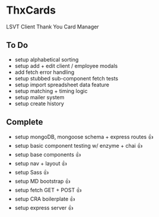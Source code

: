 # ThxCards
LSVT Client Thank You Card Manager

## To Do
* setup alphabetical sorting
* setup add + edit client / employee modals
* add fetch error handling
* setup stubbed sub-component fetch tests
* setup import spreadsheet data feature
* setup matching + timing logic
* setup mailer system
* setup create history

## Complete
* setup mongoDB, mongoose schema + express routes :+1:
* setup basic component testing w/ enzyme + chai :+1:
* setup base components :+1:
* setup nav + layout :+1:
* setup Sass :+1:
* setup MD bootstrap :+1:
* setup fetch GET + POST :+1:
* setup CRA boilerplate :+1:
* setup express server :+1:
